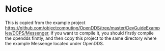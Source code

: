 # Notice
This is copied from the example project https://github.com/objectcomputing/OpenDDS/tree/master/DevGuideExamples/DCPS/Messenger, if you want to compile it, you should firstly compile the opendds firstly, and then copy this project to the same directory where the example Messenge located under OpenDDS.
